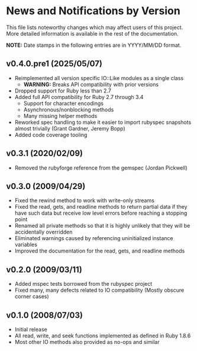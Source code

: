 # News and Notifications by Version

This file lists noteworthy changes which may affect users of this project.  More
detailed information is available in the rest of the documentation.

**NOTE:** Date stamps in the following entries are in YYYY/MM/DD format.


## v0.4.0.pre1 (2025/05/07)
* Reimplemented all version specific IO::Like modules as a single class
  * **WARNING:** Breaks API compatibility with prior versions
* Dropped support for Ruby less than 2.7
* Added full API compatibility for Ruby 2.7 through 3.4
  * Support for character encodings
  * Asynchronous/nonblocking methods
  * Many missing helper methods
* Reworked spec handling to make it easier to import rubyspec snapshots almost
  trivially (Grant Gardner, Jeremy Bopp)
* Added code coverage tooling


## v0.3.1 (2020/02/09)

* Removed the rubyforge reference from the gemspec (Jordan Pickwell)


## v0.3.0 (2009/04/29)

* Fixed the rewind method to work with write-only streams
* Fixed the read, gets, and readline methods to return partial data if they have
  such data but receive low level errors before reaching a stopping point
* Renamed all private methods so that it is highly unlikely that they will be
  accidentally overridden
* Eliminated warnings caused by referencing uninitialized instance variables
* Improved the documentation for the read, gets, and readline methods


## v0.2.0 (2009/03/11)

* Added mspec tests borrowed from the rubyspec project
* Fixed many, many defects related to IO compatibility (Mostly obscure corner
  cases)


## v0.1.0 (2008/07/03)

* Initial release
* All read, write, and seek functions implemented as defined in Ruby 1.8.6
* Most other IO methods also provided as no-ops and similar

